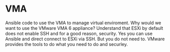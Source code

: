 # VMA
Ansible code to use the VMA to manage virtual enviroment. Why would we want to use the VMware VMA 6 appliance?
Understand that ESXi by default does not enable SSH and for a good reason, security. Yes you can use Ansible and direct connect to ESXi via SSH. 
But you do not need to. VMware provides the tools to do what you need to do and securley.  
